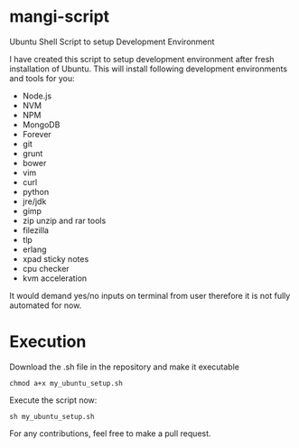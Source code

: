 # mangi-script
Ubuntu Shell Script to setup Development Environment

I have created this script to setup development environment after fresh installation of Ubuntu. This will install following development environments and tools for you:

- Node.js
- NVM
- NPM
- MongoDB
- Forever
- git
- grunt
- bower
- vim
- curl
- python
- jre/jdk
- gimp
- zip unzip and rar tools
- filezilla
- tlp
- erlang
- xpad sticky notes
- cpu checker
- kvm acceleration

It would demand yes/no inputs on terminal from user therefore it is not fully automated for now.

# Execution

Download the .sh file in the repository and make it executable

`chmod a+x my_ubuntu_setup.sh`

Execute the script now:

`sh my_ubuntu_setup.sh`

For any contributions, feel free to make a pull request.

